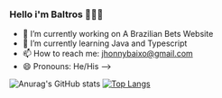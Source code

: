 ### Hello i'm Baltros 🧙🏼‍♂️

- 🔭 I’m currently working on A Brazilian Bets Website
- 🌱 I’m currently learning Java and Typescript
- 📫 How to reach me: jhonnybaixo@gmail.com
- 😄 Pronouns: He/His
-->

![Anurag's GitHub stats](https://github-readme-stats.vercel.app/api?username=jhonnybaltros&show_icons=true&theme=tokyonight&count_private=true)
[![Top Langs](https://github-readme-stats.vercel.app/api/top-langs/?username=jhonnybaltros&langs_count=6&theme=tokyonight&count_private=true)](https://github.com/anuraghazra/github-readme-stats)

